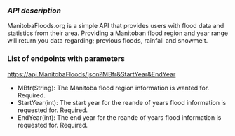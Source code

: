 ### ***API description***

ManitobaFloods.org is a simple API that provides users with flood data and statistics from their area. Providing a Manitoban flood region and year range will return you data regarding; previous floods, rainfall and snowmelt. 

### List of endpoints with parameters 

https://api.ManitobaFloods/json?MBfr&StartYear&EndYear
* MBfr(String): The Manitoba flood region information is wanted for. Required.
* StartYear(int): The start year for the reande of years flood information is requested for. Required.
* EndYear(int): The end year for the reande of years flood information is requested for. Required.
